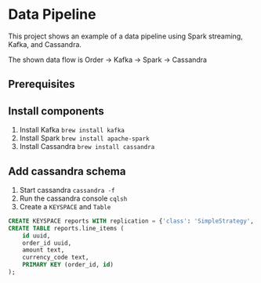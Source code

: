 # Data Pipeline

This project shows an example of a data pipeline using Spark streaming, Kafka, and Cassandra.

The shown data flow is Order -> Kafka -> Spark -> Cassandra


## Prerequisites

## Install components

1. Install Kafka `brew install kafka`
1. Install Spark `brew install apache-spark`
1. Install Cassandra `brew install cassandra`

## Add cassandra schema

1. Start cassandra `cassandra -f`
1. Run the cassandra console `cqlsh`
1. Create a `KEYSPACE` and `Table`


```sql
CREATE KEYSPACE reports WITH replication = {'class': 'SimpleStrategy', 'replication_factor': 1 };
CREATE TABLE reports.line_items (
    id uuid,
    order_id uuid,
    amount text,
    currency_code text,
    PRIMARY KEY (order_id, id)
);
```
